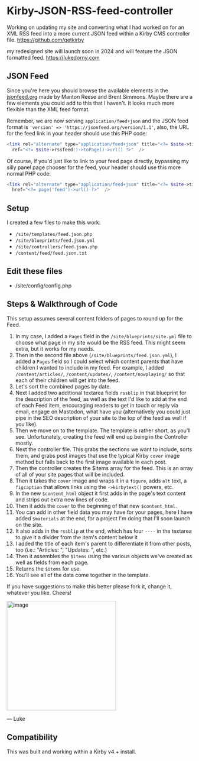 # Kirby-JSON-RSS-feed-controller
Working on updating my site and converting what I had worked on for an XML RSS feed into a more current JSON feed within a Kirby CMS controller file.
https://github.com/getkirby

my redesigned site will launch soon in 2024 and will feature the JSON formatted feed. 
https://lukedorny.com

## JSON Feed
Since you're here you should browse the available elements in the  [jsonfeed.org](https://www.jsonfeed.org/version/1.1/) made by Manton Reese and Brent Simmons. Maybe there are a few elements you could add to this that I haven't. It looks much more flexible than the XML feed format. 

Remember, we are now serving `application/feed+json` and the JSON feed format is `'version' => 'https://jsonfeed.org/version/1.1'`, also, the URL for the feed link in your header should use this PHP code:
```PHP
<link rel="alternate" type="application/feed+json" title="<?= $site->title()->esc() ?>" h
  ref="<?= $site->rssfeed()->toPage()->url() ?>"  />
```
Of course, if you'd just like to link to your feed page directly, bypassing my silly panel page chooser for the feed, your header should use this more normal PHP code:
```PHP
<link rel="alternate" type="application/feed+json" title="<?= $site->title()->esc() ?>"
  href="<?= page('feed')->url() ?>"  />
```

## Setup
I created a few files to make this work:
- `/site/templates/feed.json.php`
- `/site/blueprints/feed.json.yml`
- `/site/controllers/feed.json.php`
- `/content/feed/feed.json.txt`
  
## Edit these files
- /site/config/config.php

## Steps & Walkthrough of Code
This setup assumes several content folders of pages to round up for the Feed. 
1. In my case, I added a `Pages` field in the `/site/blueprints/site.yml`  file to choose what page in my site would be the RSS feed. This might seem extra, but it works for my needs.
2. Then in the second file above (`/site/blueprints/feed.json.yml`), I added a `Pages` field so I could select which content parents that have children I wanted to include in my feed. For example, I added `/content/articles/`, `/content/updates/`, `/content/nowplaying/` so that each of their children will get into the feed.
3. Let's sort the combined pages by date.
4. Next I added two additional textarea fields `rssblip` in that blueprint for the description of the feed, as well as the text I'd like to add at the end of each Feed item, encouraging readers to get in touch or reply via email, engage on Mastodon, what have you (alternatively you could just pipe in the SEO description of your site to the top of the feed as well if you like).
5. Then we move on to the template. The template is rather short, as you'll see. Unfortunately, creating the feed will end up being in the Controller mostly.
6. Next the controller file. This grabs the sections we want to include, sorts them, and grabs post images that use the typical Kirby `cover` image method but falls back to the first image available in each post.
7. Then the controller creates the $items array for the feed. This is an array of all of your site pages that will be included.
8. Then it takes the `cover` image and wraps it in a `figure`, adds `alt` text, a `figcaption` that allows links using the `->kirbytext()` powers, etc.
9. In the new `$content_html` object it first adds in the page's text content and strips out extra new lines of code.
10. Then it adds the `cover` to the beginning of that new `$content_html`.
11. You can add in other field data you may have for your pages, here I have added `$materials` at the end, for a project I'm doing that I'll soon launch on the site.
12. It also adds in the `rssblip` at the end, which has four `----` in the textarea to give it a divider from the item's content below it
13. I added the title of each item's parent to differentiate it from other posts, too (i.e.: "Articles: ", "Updates: ", etc.)
14. Then it assembles the `$items` using the various objects we've created as well as fields from each page.
15. Returns the `$items` for use.
16. You'll see all of the data come together in the template.

If you have suggestions to make this better please fork it, change it, whatever you like. Cheers!

<img width="296" alt="image" src="https://github.com/luxuryluke/jsonfeed-controller/assets/57873/962cf208-2d94-461a-8632-26f22261b33c">

— Luke

## Compatibility
This was built and working within a Kirby v4.+ install.
